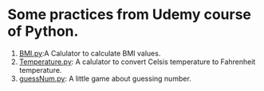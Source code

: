 # Some practices from Udemy course of Python.

1. [BMI.py](https://github.com/kwy518/Udemy/blob/master/BMI.py):A Calulator to calculate BMI values.
2. [Temperature.py](https://github.com/kwy518/Udemy/blob/master/temperature.py): A calulator to convert Celsis temperature to Fahrenheit temperature.
3. [guessNum.py](https://github.com/kwy518/Udemy/blob/master/guessNum.py): A little game about guessing number.
